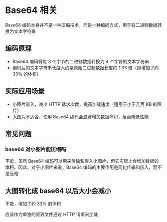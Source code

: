 # Base64 相关

Base64 编码本身并不是一种压缩技术，而是一种编码方式，用于将二进制数据转换为文本字符串

## 编码原理

- Base64 编码将每 3 个字节的二进制数据转换为 4 个字符的文本字符串
- 编码后的文本字符串长度大约是原始二进制数据长度的 1.33 倍（即增加了约 33% 的体积）

## 实际应用场景

- 小图片嵌入，减少 HTTP 请求次数，提高加载速度（适用于小于几百 KB 的图片）
- 大图片不适合，使用 Base64 编码会显著增加数据体积，反而降低性能

## 常见问题

### base64 对小图片能压缩吗

不能，虽然 Base64 编码可以用来传输和嵌入小图片，但它实际上会增加数据的体积。因此，对于小图片来说，Base64 编码的主要作用是简化传输和嵌入，而不是压缩

## 大图转化成 base64 以后大小会减小

不能，增加了约 33% 的体积

应该作为单独的资源文件通过 HTTP 请求来加载
